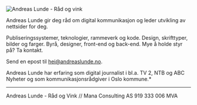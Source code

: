![Andreas Lunde - Råd og vink	](https://res.cloudinary.com/safelink/image/upload/c_crop,dpr_auto,f_auto,h_750,q_auto,w_750/c_scale,f_auto,h_200,q_auto,w_200/v1528570805/andreas%20lunde%20r%C3%A5d%20og%20vink.png)

Andreas Lunde gir deg råd om digital kommunikasjon og leder utvikling av nettsider for deg.

Publiseringssystemer, teknologier, rammeverk og kode. Design, skrifttyper, bilder og farger. Byrå, designer, front-end og back-end. Mye å holde styr på? Ta kontakt.

Send en epost til hei@andreaslunde.no.

Andreas Lunde har erfaring som digital journalist i bl.a. TV 2, NTB og ABC Nyheter og som kommunikasjonsrådgiver i Oslo kommune.*

---

Andreas Lunde - Råd og Vink // Mana Consulting AS 919 333 006 MVA


<!--stackedit_data:
eyJwcm9wZXJ0aWVzIjoidGl0bGU6IEFuZHJlYXMgTHVuZGUgLS
BSw6VkIG9nIHZpbmtcbmZlYXR1cmVkSW1hZ2U6ID4tXG4gIGh0
dHBzOi8vcmVzLmNsb3VkaW5hcnkuY29tL3NhZmVsaW5rL2ltYW
dlL3VwbG9hZC9jX2Nyb3AsZHByX2F1dG8sZl9hdXRvLGhfNzUw
LHFfYXV0byx3Xzc1MC9jX3NjYWxlLGZfYXV0byxoXzIwMCxxX2
F1dG8sd18yMDAvdjE1Mjg1NzA4MDUvYW5kcmVhcyUyMGx1bmRl
JTIwciVDMyVBNWQlMjBvZyUyMHZpbmsucG5nXG4iLCJoaXN0b3
J5IjpbLTkzMjg1NDY0OSwtOTU3NDIwOTkwLDE4NzQ2MTUyMzRd
fQ==
-->